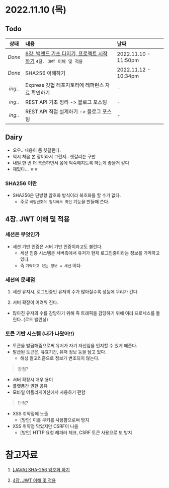 # 2022.11.10 (목)

## Todo
| 상태 | 내용 | 날짜 |
|:---:|:---|:---|
| *Done* | [6강: 백엔드 기초 다지기, 프로젝트 시작하기](https://backend-intro.vlpt.us/) `4장. JWT 이해 및 적용` | 2022.11.10 - 11:50pm|
| *Done* | SHA256 이해하기 | 2022.11.12 - 10:34pm |
| *ing..* | Express 깃헙 레포지토리에 레퍼런스 자료 확인하기 | - |
| *ing..* | REST API 기초 정리 -> 블로그 포스팅 | - |
| *ing..* | REST API 직접 설계하기 -> 블로그 포스팅 | - |

## Dairy
- 오우.. 내용이 좀 헷갈린다.
- 역시 처음 본 장이라서 그런지.. 헷갈리는 구만
- 내일 한 번 더 복습하면서 몸에 익숙해지도록 하는게 좋을거 같다
- 재밌다... ㅎㅎ
### SHA256 이란
- SHA256은 단방향 암호화 방식이라 복호화를 할 수가 없다.
  - 주로 `비밀번호의 일치여부 확인` 기능을 만들때 쓴다.


## 4장. JWT 이해 및 적용
### 세션은 무엇인가
- 세션 기반 인증은 서버 기반 인증이라고도 불린다.
  - 세션 인증 시스템은 서버측에서 유저가 현재 로그인중이라는 정보를 기억하고 있다.
  - 즉 `기억하고 있는 정보 = 세션` 이다.

### 세션의 문제점
1. 세션 유지시, 로그인중인 유저의 수가 많아질수록 성능에 무리가 간다.

2. 서버 확장이 어려워 진다.
  - 많아진 유저의 수를 감당하기 위해 즉 트래픽을 감당하기 위해 여러 프로세스를 돌린다. (로드 밸런싱)

### 토큰 기반 시스템 (내가 나왔어!!)
- 토큰을 발급해줌으로써 유저가 자기 자신임을 인지할 수 있게 해준다.
- 발급된 토큰은, 유효기간, 유저 정보 등을 담고 있다.
  - 해싱 알고리즘으로 정보가 변조되지 않는다.

> 장점?

- 서버 확장시 매우 용이
- 플랫폼간 권한 공유
- 모바일 어플리케이션에서 사용하기 편함

> 단점?

- XSS 취약점에 노출
  - [방안] 이를 쿠키를 사용함으로써 방지
- XSS 취약점 막았지만 CSRF이 나옴
  - [방안] HTTP 요청 레퍼러 체크, CSRF 토큰 사용으로 또 방지


# 참고자료 
1. [[JAVA] SHA-256 암호화 하기](https://bamdule.tistory.com/233)

2. [4장. JWT 이해 및 적용](https://backend-intro.vlpt.us/4/)
